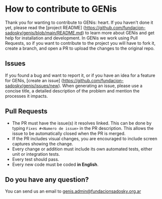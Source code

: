 # How to contribute to GENis
Thank you for wanting to contribute to GENis: heart. If you haven't done it yet, please read the [project README] (https://github.com/fundacion-sadosky/genis/blob/main/README.md) to learn more about GENis and get help for installation and development. 
In GENis we work using Pull Requests, so if you want to contribute to the project you will have to fork it, create a branch, and open a PR to upload the changes to the original repo.

## Issues

If you found a bug and want to report it, or if you have an idea for a feature for GENis, [create an issue] (https://github.com/fundacion-sadosky/genis/issues/new).
When generating an issue, please use a concise title, a detailed description of the problem and mention the processes it impacts.

## Pull Requests

* The PR must have the issue(s) it resolves linked. This can be done by typing `Fixes #<Numero de issue>` in the PR description. This allows the issue to be automatically closed when the PR is merged.
* If the PR includes visual changes, you are encouraged to include screen captures showing the change.
* Every change or addition must include its own automated tests, either unit or integration tests.
* Every test should pass.
* Every new code must be coded **in English**.

## Do you have any question?
You can send us an email to genis.admin@fundacionsadosky.org.ar
